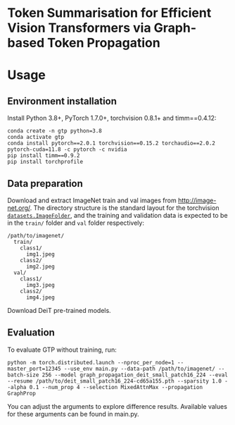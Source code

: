 # Token Summarisation for Efficient Vision Transformers via Graph-based Token Propagation

# Usage

## Environment installation

Install Python 3.8+, PyTorch 1.7.0+, torchvision 0.8.1+ and timm==0.4.12:

```
conda create -n gtp python=3.8
conda activate gtp
conda install pytorch==2.0.1 torchvision==0.15.2 torchaudio==2.0.2 pytorch-cuda=11.8 -c pytorch -c nvidia
pip install timm==0.9.2
pip install torchprofile
```

## Data preparation

Download and extract ImageNet train and val images from http://image-net.org/.
The directory structure is the standard layout for the torchvision [`datasets.ImageFolder`](https://pytorch.org/docs/stable/torchvision/datasets.html#imagefolder), and the training and validation data is expected to be in the `train/` folder and `val` folder respectively:

```
/path/to/imagenet/
  train/
    class1/
      img1.jpeg
    class2/
      img2.jpeg
  val/
    class1/
      img3.jpeg
    class2/
      img4.jpeg
```

Download DeiT pre-trained models.

## Evaluation

To evaluate GTP without training, run:

```
python -m torch.distributed.launch --nproc_per_node=1 --master_port=12345 --use_env main.py --data-path /path/to/imagenet/ --batch-size 256 --model graph_propagation_deit_small_patch16_224 --eval --resume /path/to/deit_small_patch16_224-cd65a155.pth --sparsity 1.0 --alpha 0.1 --num_prop 4 --selection MixedAttnMax --propagation GraphProp
```

You can adjust the arguments to explore difference results. Available values for these arguments can be found in main.py.